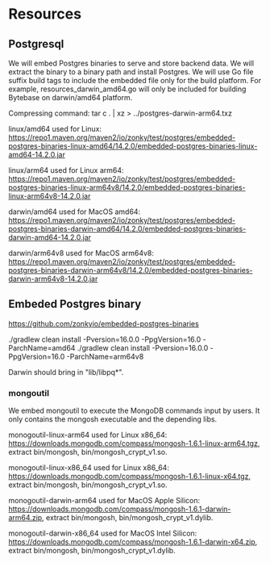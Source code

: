 # Resources

## Postgresql

We will embed Postgres binaries to serve and store backend data. We will extract the binary to a binary path and install Postgres. We will use Go file suffix build tags to include the embedded file only for the build platform. For example, resources_darwin_amd64.go will only be included for building Bytebase on darwin/amd64 platform.

Compressing command: tar c . | xz > ../postgres-darwin-arm64.txz

linux/amd64 used for Linux: https://repo1.maven.org/maven2/io/zonky/test/postgres/embedded-postgres-binaries-linux-amd64/14.2.0/embedded-postgres-binaries-linux-amd64-14.2.0.jar

linux/arm64 used for Linux arm64: https://repo1.maven.org/maven2/io/zonky/test/postgres/embedded-postgres-binaries-linux-arm64v8/14.2.0/embedded-postgres-binaries-linux-arm64v8-14.2.0.jar

darwin/amd64 used for MacOS amd64: https://repo1.maven.org/maven2/io/zonky/test/postgres/embedded-postgres-binaries-darwin-amd64/14.2.0/embedded-postgres-binaries-darwin-amd64-14.2.0.jar

darwin/arm64v8 used for MacOS arm64v8: https://repo1.maven.org/maven2/io/zonky/test/postgres/embedded-postgres-binaries-darwin-arm64v8/14.2.0/embedded-postgres-binaries-darwin-arm64v8-14.2.0.jar

## Embeded Postgres binary

https://github.com/zonkyio/embedded-postgres-binaries

./gradlew clean install -Pversion=16.0.0 -PpgVersion=16.0 -ParchName=amd64
./gradlew clean install -Pversion=16.0.0 -PpgVersion=16.0 -ParchName=arm64v8

Darwin should bring in "lib/libpq*".

### mongoutil

We embed mongoutil to execute the MongoDB commands input by users. It only contains the mongosh executable and the depending libs.

monogoutil-linux-arm64 used for Linux x86_64: https://downloads.mongodb.com/compass/mongosh-1.6.1-linux-arm64.tgz, extract bin/mongosh, bin/mongosh_crypt_v1.so.

monogoutil-linux-x86_64 used for Linux x86_64: https://downloads.mongodb.com/compass/mongosh-1.6.1-linux-x64.tgz, extract bin/mongosh, bin/mongosh_crypt_v1.so.

monogoutil-darwin-arm64 used for MacOS Apple Silicon: https://downloads.mongodb.com/compass/mongosh-1.6.1-darwin-arm64.zip, extract bin/mongosh, bin/mongosh_crypt_v1.dylib.

monogoutil-darwin-x86_64 used for MacOS Intel Silicon: https://downloads.mongodb.com/compass/mongosh-1.6.1-darwin-x64.zip, extract bin/mongosh, bin/mongosh_crypt_v1.dylib.
